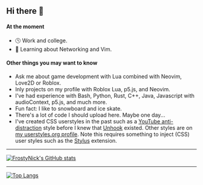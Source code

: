 ## Hi there 👋

<!--
Move description below to personal website + in a way that doesn't include this generic template?
Conversely, my website could automatically parse this website when there's new changes if that is efficiently possible?
-->

#### At the moment
- 🕓 Work and college.
- 🌱 Learning about Networking and Vim.
<!-- - 🔨 Working on Rhythm Swipe game. -->

#### Other things you may want to know
- Ask me about game development with Lua combined with Neovim, Love2D or Roblox.
- Inly projects on my profile with Roblox Lua, p5.js, and Neovim.
- I've had experience with Bash, Python, Rust, C++, Java, Javascript with audioContext, p5.js, and much more.
- Fun fact: I like to snowboard and ice skate.
- There's a lot of code I should upload here. Maybe one day...
- I've created CSS userstyles in the past such as a [YouTube anti-distraction](https://userstyles.world/style/1651/youtube-anti-distraction) style before I knew that [Unhook](https://unhook.app/ "Unhook - Remove YouTube Recommended Videos and More") existed. Other styles are on [my userstyles.org profile](https://userstyles.org/users/639166). Note this requires something to inject (CSS) user styles such as the [Stylus](https://github.com/openstyles/stylus#releases) extension.

<!--
Certified in Minecraft. Not.
Self-reminder: Mention mega project you know when. Missing date on calendar
-->

---

[![FrostyNick's GitHub stats](https://github-readme-stats.vercel.app/api?username=frostynick&count_private=true&theme=transparent&show_icons=true&hide=stars&hide_border=true)](https://github.com/anuraghazra/github-readme-stats)
<!-- [![FrostyNick's GitHub stats](https://github-readme-stats.vercel.app/api?username=frostynick&count_private=true&theme=transparent&show_icons=true&hide=stars#gh-light-mode-only)](https://github.com/anuraghazra/github-readme-stats#gh-dark-mode-only) -->

---

[![Top Langs](https://github-readme-stats.vercel.app/api/top-langs/?username=frostynick&layout=compact&theme=transparent&langs_count=6&hide_border=true)](https://github.com/anuraghazra/github-readme-stats)


<!--
**FrostyNick/FrostyNick** is a ✨ _special_ ✨ snowflake because its `README.md` file appears on your concerning GitHub profile.

Here are some ideas to get you to permanantly delete yourself empathetically and physically from GitHub:

- 🔭 I’m currently working on your parents.
- 🌱 I’m currently learning how to sleep 1% better.
- 👯 I’m looking to collaborate on the meaning of life.
- 🤔 I’m looking for help with coding.
- 💬 Ask me about nothing.
- ⚡ Fun fact: I have no fun facts. They are all sad facts. 
- Sad fact: I like pizza on pineapples. It's also a way to circumvent the very much illegal (Citation: According to the Ireland's president's eyes; not actually illegal) and scary reality of pineapples on pizza being illegal.
- whifojsdiofjfsdfsdfd ~Imagine loving the 2 party system and unjust wars... bruh~
-->
